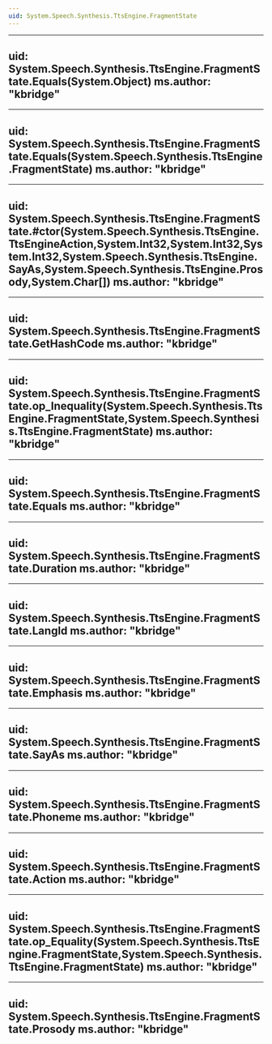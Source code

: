 ```yaml
---
uid: System.Speech.Synthesis.TtsEngine.FragmentState
---
```


---
uid: System.Speech.Synthesis.TtsEngine.FragmentState.Equals(System.Object)
ms.author: "kbridge"
---

---
uid: System.Speech.Synthesis.TtsEngine.FragmentState.Equals(System.Speech.Synthesis.TtsEngine.FragmentState)
ms.author: "kbridge"
---

---
uid: System.Speech.Synthesis.TtsEngine.FragmentState.#ctor(System.Speech.Synthesis.TtsEngine.TtsEngineAction,System.Int32,System.Int32,System.Int32,System.Speech.Synthesis.TtsEngine.SayAs,System.Speech.Synthesis.TtsEngine.Prosody,System.Char[])
ms.author: "kbridge"
---

---
uid: System.Speech.Synthesis.TtsEngine.FragmentState.GetHashCode
ms.author: "kbridge"
---

---
uid: System.Speech.Synthesis.TtsEngine.FragmentState.op_Inequality(System.Speech.Synthesis.TtsEngine.FragmentState,System.Speech.Synthesis.TtsEngine.FragmentState)
ms.author: "kbridge"
---

---
uid: System.Speech.Synthesis.TtsEngine.FragmentState.Equals
ms.author: "kbridge"
---

---
uid: System.Speech.Synthesis.TtsEngine.FragmentState.Duration
ms.author: "kbridge"
---

---
uid: System.Speech.Synthesis.TtsEngine.FragmentState.LangId
ms.author: "kbridge"
---

---
uid: System.Speech.Synthesis.TtsEngine.FragmentState.Emphasis
ms.author: "kbridge"
---

---
uid: System.Speech.Synthesis.TtsEngine.FragmentState.SayAs
ms.author: "kbridge"
---

---
uid: System.Speech.Synthesis.TtsEngine.FragmentState.Phoneme
ms.author: "kbridge"
---

---
uid: System.Speech.Synthesis.TtsEngine.FragmentState.Action
ms.author: "kbridge"
---

---
uid: System.Speech.Synthesis.TtsEngine.FragmentState.op_Equality(System.Speech.Synthesis.TtsEngine.FragmentState,System.Speech.Synthesis.TtsEngine.FragmentState)
ms.author: "kbridge"
---

---
uid: System.Speech.Synthesis.TtsEngine.FragmentState.Prosody
ms.author: "kbridge"
---
